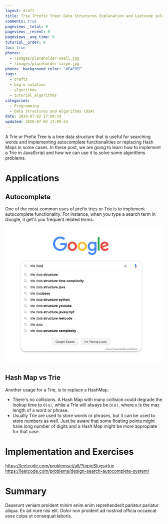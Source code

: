 ```yaml
---
layout: draft
title: Trie (Prefix Tree) Data Structures Explanation and Leetcode solutions
comments: true
pageviews__total: 0
pageviews__recent: 0
pageviews__avg_time: 0
tutorial__order: 0
toc: true
photos:
  - /images/placeholder-small.jpg
  - /images/placeholder-large.jpg
photos__background_color: '#F4F0EF'
tags:
  - drafts
  - big-o notation
  - algorithms
  - tutorial_algorithms
categories:
  - Programming
  - Data Structures and Algorithms (DSA)
date: 2020-07-02 17:09:24
updated: 2020-07-02 17:09:24
---
```



A Trie or Prefix Tree is a tree data structure that is useful for searching words and implementing autocomplete functionalities or replacing Hash Maps in some cases.
In these post, we are going to learn how to implement a Trie in JavaScript and how we can use it to solve some algorithms problems.

<!-- more -->

# Applications

## Autocomplete

One of the most common uses of prefix tries or Trie is to implement autocomplete functionality. For instance, when you type a search term in Google, it get's you frequent related terms.

![Trie being used for autocomplete functionality](/images/google-autocomplete.png)

## Hash Map vs Trie

Another usage for a Trie, is to replace a HashMap.

- There's no collisions. A Hash Map with many collision could degrade the lookup time to `O(n)`, while a Trie will always be `O(m)`, where `m` is the max length of a word or phrase.
- Usually Trie are used to store words or phrases, but it can be used to store numbers as well. Just be aware that some floating points might have long number of digits and a Hash Map might be more appropiate for that case.

# Implementation and Exercises

https://leetcode.com/problemset/all/?topicSlugs=trie
https://leetcode.com/problems/design-search-autocomplete-system/


# Summary

Deserunt veniam proident minim enim enim reprehenderit pariatur pariatur aliqua. Ex ad irure nisi elit. Dolor non proident ad nostrud officia occaecat esse culpa ut consequat laboris.
